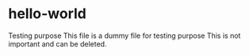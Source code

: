 # hello-world
Testing purpose
This file is a dummy file for testing purpose
This is not important and can be deleted.
